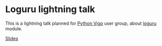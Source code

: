 # Loguru lightning talk

This is a lightning talk planned for [Python Vigo](https://www.python-vigo.es/) user group, about [loguru](https://github.com/Delgan/loguru) module.

[Slides](https://daniel-at-github.github.io/lightning_loguru/)
